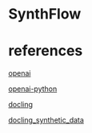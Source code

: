 # SynthFlow

# references

[openai](https://platform.openai.com/docs/overview)

[openai-python](https://github.com/locchh/openai-python)

[docling](https://github.com/DS4SD/docling)

[docling_synthetic_data](https://github.com/locchh/llm-playground/blob/main/notebooks/Experiments/docling_synthetic_data.ipynb)
